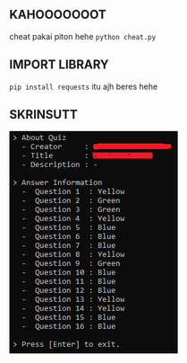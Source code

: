 ## KAHOOOOOOOT
cheat pakai piton hehe `python cheat.py`

## IMPORT LIBRARY
`pip install requests`
itu ajh beres hehe

## SKRINSUTT
<img src="res.png">
